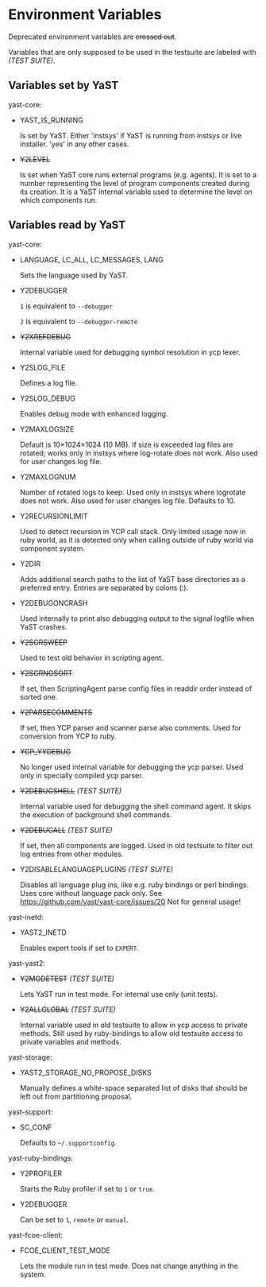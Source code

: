 # Environment Variables

Deprecated environment variables are ~~crossed out~~.

Variables that are only supposed to be used in the testsuite are labeled with
*(TEST SUITE)*.

## Variables set by YaST

yast-core:

- YAST_IS_RUNNING

  Is set by YaST. Either 'instsys' if YaST is
  running from instsys or live installer. 'yes' in any other cases.

- ~~Y2LEVEL~~

  Is set when YaST core runs external programs
  (e.g. agents). It is set to a number representing the level of program
  components created during its creation. It is a YaST internal variable used
  to determine the level on which components run.

## Variables read by YaST

yast-core:

- LANGUAGE, LC_ALL, LC_MESSAGES, LANG

  Sets the language used by YaST.

- Y2DEBUGGER

  `1` is equivalent to `--debugger`

  `2` is equivalent to `--debugger-remote`

- ~~Y2XREFDEBUG~~

  Internal variable used for debugging symbol resolution in ycp
  lexer.

- Y2SLOG_FILE

  Defines a log file.

- Y2SLOG_DEBUG

  Enables debug mode with enhanced logging.

- Y2MAXLOGSIZE

  Default is 10×1024×1024 (10 MB). If size is exceeded log files
  are rotated; works only in instsys where log-rotate does not work. Also used
  for user changes log file.

- Y2MAXLOGNUM

  Number of rotated logs to keep. Used only in instsys where logrotate does
  not work. Also used for user changes log file. Defaults to 10.

- Y2RECURSIONLIMIT

  Used to detect recursion in YCP call stack. Only limited
  usage now in ruby world, as it is detected only when calling outside of ruby
  world via component system.

- Y2DIR

  Adds additional search paths to the list of YaST base directories as a
  preferred entry. Entries are separated by colons (:).
  
- Y2DEBUGONCRASH

  Used internally to print also debugging output to the signal logfile when
  YaST crashes.

- ~~Y2SCRSWEEP~~

  Used to test old behavior in scripting agent.

- ~~Y2SCRNOSORT~~

  If set, then ScriptingAgent parse config files in readdir order instead of
  sorted one.

- ~~Y2PARSECOMMENTS~~

  If set, then YCP parser and scanner parse also comments. Used for conversion
  from YCP to ruby.

- ~~YCP_YYDEBUG~~

  No longer used internal variable for debugging the ycp 
  parser. Used only in specially compiled ycp parser.

- ~~Y2DEBUGSHELL~~ *(TEST SUITE)*

  Internal variable used for debugging the shell command agent. It skips the
  execution of background shell commands.

- ~~Y2DEBUGALL~~ *(TEST SUITE)*

  If set, then all components are
  logged. Used in old testsuite to filter out log entries from other modules.

- Y2DISABLELANGUAGEPLUGINS *(TEST SUITE)*

  Disables all language plug ins, like e.g. ruby bindings or perl
  bindings. Uses core without language pack only. See
  https://github.com/yast/yast-core/issues/20
  Not for general usage!

yast-inetd:

- YAST2_INETD

  Enables expert tools if set to `EXPERT`.

yast-yast2:

- ~~Y2MODETEST~~ *(TEST SUITE)*

  Lets YaST run in test mode. For internal use only (unit tests).

- ~~Y2ALLGLOBAL~~ *(TEST SUITE)*

  Internal variable used in old testsuite to allow in ycp access to private
  methods. Still used by ruby-bindings to allow old testsuite access to
  private variables and methods.

yast-storage:

- YAST2_STORAGE_NO_PROPOSE_DISKS

  Manually defines a white-space separated list of disks that should be left
  out from partitioning proposal.

yast-support:

- SC_CONF

  Defaults to `~/.supportconfig`.

yast-ruby-bindings:

- Y2PROFILER

  Starts the Ruby profiler if set to `1` or `true`.

- Y2DEBUGGER

  Can be set to `1`, `remote` or `manual`.

yast-fcoe-client:

- FCOE_CLIENT_TEST_MODE

  Lets the module run in test mode. Does not change anything in the system.
